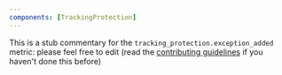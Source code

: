 ```yaml
---
components: [TrackingProtection]
---
```


This is a stub commentary for the `tracking_protection.exception_added` metric: please feel free to edit (read the
[contributing guidelines](https://github.com/mozilla/glean-annotations/blob/main/CONTRIBUTING.md)
if you haven't done this before)
